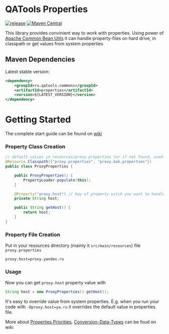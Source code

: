 # QATools Properties

[![release](http://github-release-version.herokuapp.com/github/qatools/properties/release.svg?style=flat)](https://github.com/yandex-qatools/properties/releases/latest)
[![Maven Central](https://maven-badges.herokuapp.com/maven-central/ru.qatools.commons/properties/badge.svg?style=flat)](https://maven-badges.herokuapp.com/maven-central/ru.qatools.commons/properties)  

This library provides convinient way to work with properties. Using power of [Apache Common Bean Utils](http://commons.apache.org/proper/commons-beanutils/) it can handle property-files on hard drive, in classpath or get values from system properties

## Maven Dependencies

Latest stable version:
```xml
<dependency>
    <groupId>ru.qatools.commons</groupId>
    <artifactId>properties</artifactId>
    <version>${LATEST_VERSION}</version>
</dependency>
```

# Getting Started

The complete start guide can be found on [wiki](https://github.com/yandex-qatools/properties/wiki/Start-Guide)

### Property Class Creation

```java
// default values in resources/proxy.properties (or if not found, used values from resources/proxy.bak.properties)
@Resource.Classpath({"proxy.properties", "proxy.bak.properties"})
public class ProxyProperties {

    public ProxyProperties() {
        PropertyLoader.populate(this); 
    }

    @Property("proxy.host") // key of property witch you want to handle
    private String host;

    public String getHost() {
        return host;
    }
}
```

### Property File Creation

Put in your resources directory (mainly it `src/main/resources`) file `proxy.properties`

```properties
proxy.host=proxy.yandex.ru
```

### Usage

Now you can get `proxy.host` property value with  

```java
String host = new ProxyProperties().getHost();
```

It's easy to override value from system properties. E.g. when you run your code with `-Dproxy.host=ya.ru` it overrides the default value in properties file.

More about [Properties Priorities](https://github.com/yandex-qatools/properties/wiki/Properties-Priorities), [Conversion-Data-Types](https://github.com/yandex-qatools/properties/wiki/Conversion-Data-Types) can be foud on wiki

